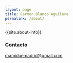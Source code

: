 ```yaml
---
layout: page
title: Carmen Blanco Aguilera
permalink: /about/
---
```


{{site.about-info}}

### Contacto

[mamiduemadrid@gmail.com](mailto:mamiduemadrid@gmail.com)
